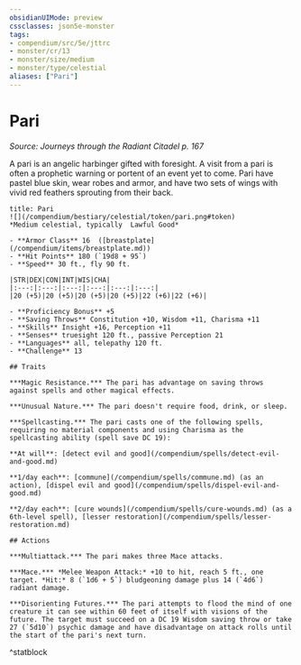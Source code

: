 ```yaml
---
obsidianUIMode: preview
cssclasses: json5e-monster
tags:
- compendium/src/5e/jttrc
- monster/cr/13
- monster/size/medium
- monster/type/celestial
aliases: ["Pari"]
---
```

# Pari
*Source: Journeys through the Radiant Citadel p. 167*  

A pari is an angelic harbinger gifted with foresight. A visit from a pari is often a prophetic warning or portent of an event yet to come. Pari have pastel blue skin, wear robes and armor, and have two sets of wings with vivid red feathers sprouting from their back.

```ad-statblock
title: Pari
![](/compendium/bestiary/celestial/token/pari.png#token)
*Medium celestial, typically  Lawful Good*

- **Armor Class** 16  ([breastplate](/compendium/items/breastplate.md))
- **Hit Points** 180 (`19d8 + 95`)
- **Speed** 30 ft., fly 90 ft.

|STR|DEX|CON|INT|WIS|CHA|
|:---:|:---:|:---:|:---:|:---:|:---:|
|20 (+5)|20 (+5)|20 (+5)|20 (+5)|22 (+6)|22 (+6)|

- **Proficiency Bonus** +5
- **Saving Throws** Constitution +10, Wisdom +11, Charisma +11
- **Skills** Insight +16, Perception +11
- **Senses** truesight 120 ft., passive Perception 21
- **Languages** all, telepathy 120 ft.
- **Challenge** 13

## Traits

***Magic Resistance.*** The pari has advantage on saving throws against spells and other magical effects.

***Unusual Nature.*** The pari doesn't require food, drink, or sleep.

***Spellcasting.*** The pari casts one of the following spells, requiring no material components and using Charisma as the spellcasting ability (spell save DC 19):

**At will**: [detect evil and good](/compendium/spells/detect-evil-and-good.md)

**1/day each**: [commune](/compendium/spells/commune.md) (as an action), [dispel evil and good](/compendium/spells/dispel-evil-and-good.md)

**2/day each**: [cure wounds](/compendium/spells/cure-wounds.md) (as a 6th-level spell), [lesser restoration](/compendium/spells/lesser-restoration.md)

## Actions

***Multiattack.*** The pari makes three Mace attacks.

***Mace.*** *Melee Weapon Attack:* +10 to hit, reach 5 ft., one target. *Hit:* 8 (`1d6 + 5`) bludgeoning damage plus 14 (`4d6`) radiant damage.

***Disorienting Futures.*** The pari attempts to flood the mind of one creature it can see within 60 feet of itself with visions of the future. The target must succeed on a DC 19 Wisdom saving throw or take 27 (`5d10`) psychic damage and have disadvantage on attack rolls until the start of the pari's next turn.
```
^statblock